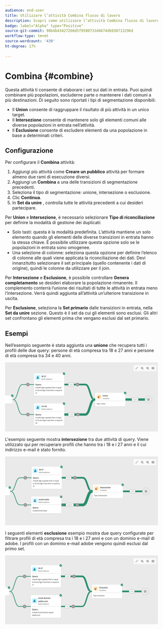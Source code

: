 ```yaml
---
audience: end-user
title: Utilizzare l’attività Combina flusso di lavoro
description: Scopri come utilizzare l’attività Combina flusso di lavoro
badge: label="Alpha" type="Positive"
source-git-commit: 98b4b43427266d5f9580733d4674db938713296d
workflow-type: tm+mt
source-wordcount: '439'
ht-degree: 17%

---
```



# Combina {#combine}

Questa attività ti consente di elaborare i set sui dati in entrata. Puoi quindi combinare più popolazioni, escluderne parte o mantenere i dati comuni a più destinazioni. Di seguito sono riportati i tipi di segmentazione disponibili:

<!--
The **Combine** activity can be placed after any other activity, but not at the beginning of the workflow. Any activity can be placed after the **Combine**.
-->

* Il **Union** consente di raggruppare il risultato di più attività in un unico target.
* Il **Intersezione** consente di mantenere solo gli elementi comuni alle diverse popolazioni in entrata nell’attività.
* Il **Esclusione** consente di escludere elementi da una popolazione in base a determinati criteri.

## Configurazione

Per configurare il **Combina** attività:

1. Aggiungi più attività come **Creare un pubblico** attività per formare almeno due rami di esecuzione diversi.
1. Aggiungi un **Combina** a una delle transizioni di segmentazione precedenti.
1. Seleziona il tipo di segmentazione: unione, intersezione o esclusione.
1. Clic **Continua**.
1. In **Set da unire** , controlla tutte le attività precedenti a cui desideri partecipare.

Per **Union** e **Intersezione**, è necessario selezionare **Tipo di riconciliazione** per definire la modalità di gestione dei duplicati:

* Solo tasti: questa è la modalità predefinita. L’attività mantiene un solo elemento quando gli elementi delle diverse transizioni in entrata hanno la stessa chiave. È possibile utilizzare questa opzione solo se le popolazioni in entrata sono omogenee.
* Una selezione di colonne: seleziona questa opzione per definire l’elenco di colonne alle quali viene applicata la riconciliazione dei dati. Devi innanzitutto selezionare il set principale (quello contenente i dati di origine), quindi le colonne da utilizzare per il join.

Per **Intersezione** e **Esclusione**, è possibile controllare **Genera completamento** se desideri elaborare la popolazione rimanente. Il complemento conterrà l’unione dei risultati di tutte le attività in entrata meno l’intersezione. Verrà quindi aggiunta all’attività un’ulteriore transizione in uscita.

Per **Esclusione**, seleziona la **Set primario** dalle transizioni in entrata, nella **Set da unire** sezione. Questo è il set da cui gli elementi sono esclusi. Gli altri set confrontano gli elementi prima che vengano esclusi dal set primario.

## Esempi

Nell’esempio seguente è stata aggiunta una **unione** che recupera tutti i profili delle due query: persone di età compresa tra 18 e 27 anni e persone di età compresa tra 34 e 40 anni.

![](../assets/workflow-union-example.png)

L&#39;esempio seguente mostra **intersezione** tra due attività di query. Viene utilizzato qui per recuperare profili che hanno tra i 18 e i 27 anni e il cui indirizzo e-mail è stato fornito.

![](../assets/workflow-intersection-example.png)

I seguenti elementi **esclusione** esempio mostra due query configurate per filtrare profili di età compresa tra i 18 e i 27 anni e con un dominio e-mail di adobe. I profili con un dominio e-mail adobe vengono quindi esclusi dal primo set.

![](../assets/workflow-exclusion-example.png)





